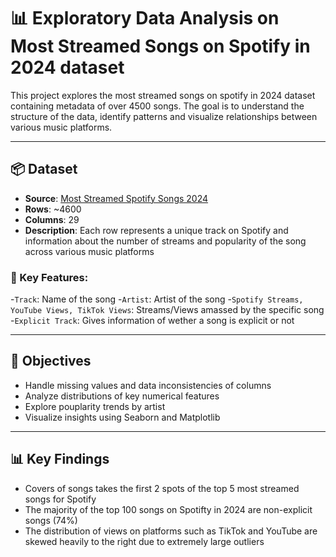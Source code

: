# 📊 Exploratory Data Analysis on Most Streamed Songs on Spotify in 2024 dataset

This project explores the most streamed songs on spotify in 2024 dataset containing metadata of over 4500 songs. The goal is to understand the structure of the data, identify patterns and visualize relationships between various music platforms.

---

## 📦 Dataset 

- **Source**: [Most Streamed Spotify Songs 2024](https://www.kaggle.com/datasets/nelgiriyewithana/most-streamed-spotify-songs-2024/data)
- **Rows**: ~4600
- **Columns**: 29
- **Description**: Each row represents a unique track on Spotify and information about the number of streams and popularity of the song across various music platforms

### 🔑 Key Features:

-`Track`: Name of the song
-`Artist`: Artist of the song
-`Spotify Streams, YouTube Views, TikTok Views`: Streams/Views amassed by the specific song
-`Explicit Track`: Gives information of wether a song is explicit or not

---

## 🎯 Objectives

- Handle missing values and data inconsistencies of columns 
- Analyze distributions of key numerical features
- Explore pouplarity trends by artist
- Visualize insights using Seaborn and Matplotlib

---

## 📊 Key Findings

- Covers of songs takes the first 2 spots of the top 5 most streamed songs for Spotify 
- The majority of the top 100 songs on Spotifty in 2024 are non-explicit songs (74%)
- The distribution of views on platforms such as TikTok and YouTube are skewed heavily to the right due to extremely large outliers